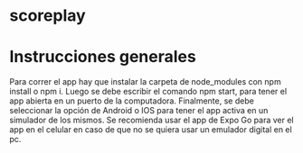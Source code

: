 # scoreplay

# Instrucciones generales

Para correr el app hay que instalar la carpeta de node_modules con npm install o npm i. Luego se debe escribir el comando npm start, para tener el app abierta en un puerto
de la computadora. Finalmente, se debe seleccionar la opción de Android o IOS para tener el app activa en un simulador de los mismos. Se recomienda usar el app de Expo Go para ver 
el app en el celular en caso de que no se quiera usar un emulador digital en el pc.
